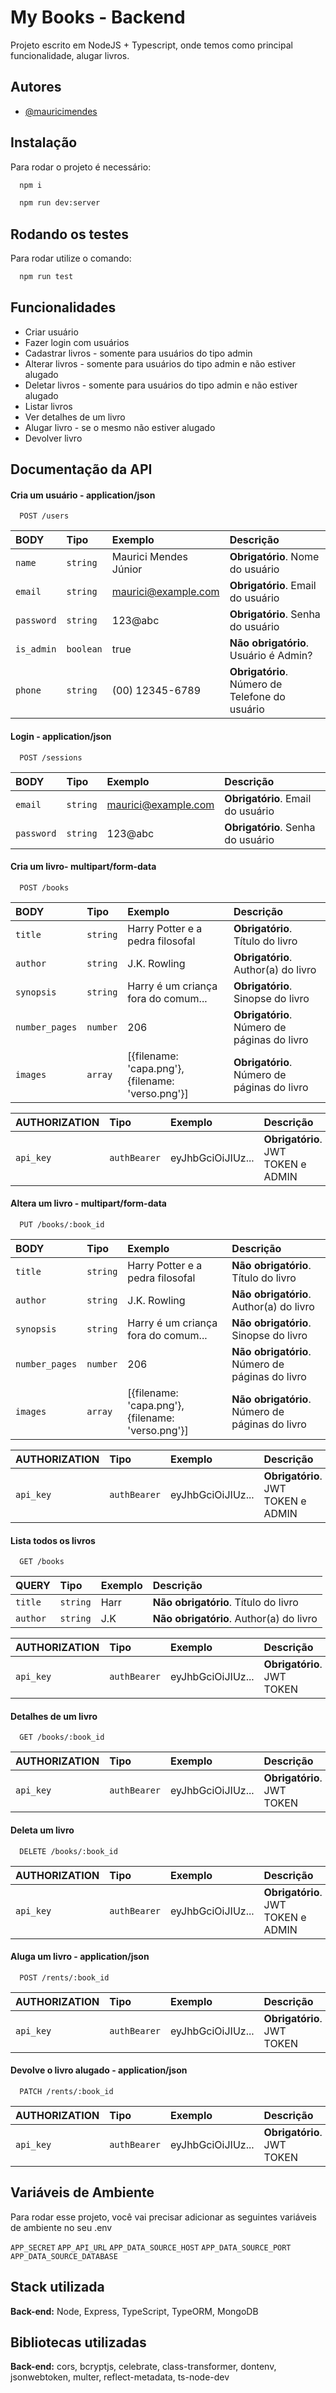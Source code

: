 
# My Books - Backend

Projeto escrito em NodeJS + Typescript, onde temos como principal funcionalidade, alugar livros.


## Autores

- [@mauricimendes](https://www.github.com/mauricimendes)


## Instalação

Para rodar o projeto é necessário:

```bash
  npm i
```
```bash
  npm run dev:server
```


## Rodando os testes

Para rodar utilize o comando:

```bash
  npm run test
```


## Funcionalidades

- Criar usuário
- Fazer login com usuários
- Cadastrar livros - somente para usuários do tipo admin
- Alterar livros - somente para usuários do tipo admin e não estiver alugado
- Deletar livros - somente para usuários do tipo admin e não estiver alugado
- Listar livros
- Ver detalhes de um livro
- Alugar livro - se o mesmo não estiver alugado
- Devolver livro


## Documentação da API

#### Cria um usuário - application/json

```http
  POST /users
```

| BODY   | Tipo       | Exemplo     | Descrição |
| :---------- | :--------- | :--------- | :------------- |
| `name` | `string` |  Maurici Mendes Júnior | **Obrigatório**. Nome do usuário
| `email` | `string` |  maurici@example.com | **Obrigatório**. Email do usuário
| `password` | `string` |  123@abc | **Obrigatório**. Senha do usuário
| `is_admin` | `boolean` |  true | **Não obrigatório**. Usuário é Admin?
| `phone` | `string` |  (00) 12345-6789 | **Obrigatório**. Número de Telefone do usuário


#### Login - application/json

```http
  POST /sessions
```

| BODY   | Tipo       | Exemplo     | Descrição |
| :---------- | :--------- | :--------- | :------------- |
| `email` | `string` |  maurici@example.com | **Obrigatório**. Email do usuário
| `password` | `string` |  123@abc | **Obrigatório**. Senha do usuário

#### Cria um livro- multipart/form-data

```http
  POST /books
```

| BODY   | Tipo       | Exemplo     | Descrição |
| :---------- | :--------- | :--------- | :------------- |
| `title` | `string` |  Harry Potter e a pedra filosofal | **Obrigatório**. Título do livro
| `author` | `string` |  J.K. Rowling | **Obrigatório**. Author(a) do livro
| `synopsis` | `string` |  Harry é um criança fora do comum... | **Obrigatório**. Sinopse do livro
| `number_pages` | `number` |  206 | **Obrigatório**. Número de páginas do livro
| `images` | `array` |  [{filename: 'capa.png'}, {filename: 'verso.png'}]  | **Obrigatório**. Número de páginas do livro

| AUTHORIZATION   | Tipo       | Exemplo     | Descrição |
| :---------- | :--------- | :--------- | :------------- |
| `api_key` | `authBearer` | eyJhbGciOiJIUz... | **Obrigatório**. JWT TOKEN e ADMIN

#### Altera um livro - multipart/form-data

```http
  PUT /books/:book_id
```

| BODY   | Tipo       | Exemplo     | Descrição |
| :---------- | :--------- | :--------- | :------------- |
| `title` | `string` |  Harry Potter e a pedra filosofal | **Não obrigatório**. Título do livro
| `author` | `string` |  J.K. Rowling | **Não obrigatório**. Author(a) do livro
| `synopsis` | `string` |  Harry é um criança fora do comum... | **Não obrigatório**. Sinopse do livro
| `number_pages` | `number` |  206 | **Não obrigatório**. Número de páginas do livro
| `images` | `array` |  [{filename: 'capa.png'}, {filename: 'verso.png'}]  | **Não obrigatório**. Número de páginas do livro

| AUTHORIZATION   | Tipo       | Exemplo     | Descrição |
| :---------- | :--------- | :--------- | :------------- |
| `api_key` | `authBearer` | eyJhbGciOiJIUz... | **Obrigatório**. JWT TOKEN e ADMIN

#### Lista todos os livros

```http
  GET /books
```

| QUERY   | Tipo       | Exemplo     | Descrição |
| :---------- | :--------- | :--------- | :------------- |
| `title` | `string` |  Harr | **Não obrigatório**. Título do livro
| `author` | `string` |  J.K | **Não obrigatório**. Author(a) do livro

| AUTHORIZATION   | Tipo       | Exemplo     | Descrição |
| :---------- | :--------- | :--------- | :------------- |
| `api_key` | `authBearer` | eyJhbGciOiJIUz... | **Obrigatório**. JWT TOKEN


#### Detalhes de um livro

```http
  GET /books/:book_id
```

| AUTHORIZATION   | Tipo       | Exemplo     | Descrição |
| :---------- | :--------- | :--------- | :------------- |
| `api_key` | `authBearer` | eyJhbGciOiJIUz... | **Obrigatório**. JWT TOKEN

#### Deleta um livro

```http
  DELETE /books/:book_id
```

| AUTHORIZATION   | Tipo       | Exemplo     | Descrição |
| :---------- | :--------- | :--------- | :------------- |
| `api_key` | `authBearer` | eyJhbGciOiJIUz... | **Obrigatório**. JWT TOKEN e ADMIN

#### Aluga um livro - application/json

```http
  POST /rents/:book_id
```
| AUTHORIZATION   | Tipo       | Exemplo     | Descrição |
| :---------- | :--------- | :--------- | :------------- |
| `api_key` | `authBearer` | eyJhbGciOiJIUz... | **Obrigatório**. JWT TOKEN

#### Devolve o livro alugado - application/json

```http
  PATCH /rents/:book_id
```
| AUTHORIZATION   | Tipo       | Exemplo     | Descrição |
| :---------- | :--------- | :--------- | :------------- |
| `api_key` | `authBearer` | eyJhbGciOiJIUz... | **Obrigatório**. JWT TOKEN




## Variáveis de Ambiente

Para rodar esse projeto, você vai precisar adicionar as seguintes variáveis de ambiente no seu .env

`APP_SECRET`
`APP_API_URL`
`APP_DATA_SOURCE_HOST`
`APP_DATA_SOURCE_PORT`
`APP_DATA_SOURCE_DATABASE`


## Stack utilizada

**Back-end:** Node, Express, TypeScript, TypeORM, MongoDB

## Bibliotecas utilizadas

**Back-end:** cors, bcryptjs, celebrate, class-transformer, dontenv, jsonwebtoken, multer, reflect-metadata, ts-node-dev 

